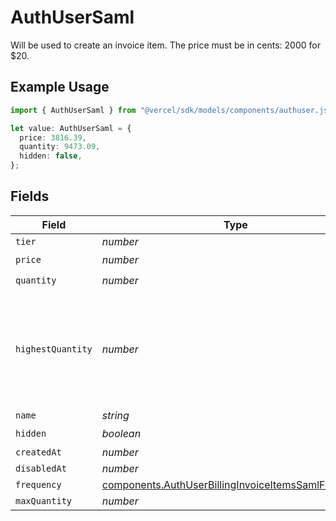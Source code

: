 # AuthUserSaml

Will be used to create an invoice item. The price must be in cents: 2000 for $20.

## Example Usage

```typescript
import { AuthUserSaml } from "@vercel/sdk/models/components/authuser.js";

let value: AuthUserSaml = {
  price: 3816.39,
  quantity: 9473.09,
  hidden: false,
};
```

## Fields

| Field                                                                                                                      | Type                                                                                                                       | Required                                                                                                                   | Description                                                                                                                |
| -------------------------------------------------------------------------------------------------------------------------- | -------------------------------------------------------------------------------------------------------------------------- | -------------------------------------------------------------------------------------------------------------------------- | -------------------------------------------------------------------------------------------------------------------------- |
| `tier`                                                                                                                     | *number*                                                                                                                   | :heavy_minus_sign:                                                                                                         | N/A                                                                                                                        |
| `price`                                                                                                                    | *number*                                                                                                                   | :heavy_check_mark:                                                                                                         | N/A                                                                                                                        |
| `quantity`                                                                                                                 | *number*                                                                                                                   | :heavy_check_mark:                                                                                                         | N/A                                                                                                                        |
| `highestQuantity`                                                                                                          | *number*                                                                                                                   | :heavy_minus_sign:                                                                                                         | The highest quantity in the current period. Used to render the correct enable/disable UI for add-ons.                      |
| `name`                                                                                                                     | *string*                                                                                                                   | :heavy_minus_sign:                                                                                                         | N/A                                                                                                                        |
| `hidden`                                                                                                                   | *boolean*                                                                                                                  | :heavy_check_mark:                                                                                                         | N/A                                                                                                                        |
| `createdAt`                                                                                                                | *number*                                                                                                                   | :heavy_minus_sign:                                                                                                         | N/A                                                                                                                        |
| `disabledAt`                                                                                                               | *number*                                                                                                                   | :heavy_minus_sign:                                                                                                         | N/A                                                                                                                        |
| `frequency`                                                                                                                | [components.AuthUserBillingInvoiceItemsSamlFrequency](../../models/components/authuserbillinginvoiceitemssamlfrequency.md) | :heavy_minus_sign:                                                                                                         | N/A                                                                                                                        |
| `maxQuantity`                                                                                                              | *number*                                                                                                                   | :heavy_minus_sign:                                                                                                         | N/A                                                                                                                        |